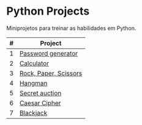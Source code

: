 # Python Projects

Miniprojetos para treinar as habilidades em Python.

| #  | Project |
| -- | ------- |
| 1  | [Password generator](https://github.com/vhsenna/python-projects/tree/main/password_generator) |
| 2  | [Calculator](https://github.com/vhsenna/python-projects/tree/main/calculator) |
| 3  | [Rock, Paper, Scissors](https://github.com/vhsenna/python-projects/tree/main/rock_paper_scissors) |
| 4  | [Hangman](https://github.com/vhsenna/python-projects/tree/main/hangman) |
| 5  | [Secret auction](https://github.com/vhsenna/python-projects/tree/main/secret_auction) |
| 6  | [Caesar Cipher](https://github.com/vhsenna/python-projects/tree/main/caesar_cipher) |
| 7  | [Blackjack](https://github.com/vhsenna/python-projects/tree/main/blackjack) |

